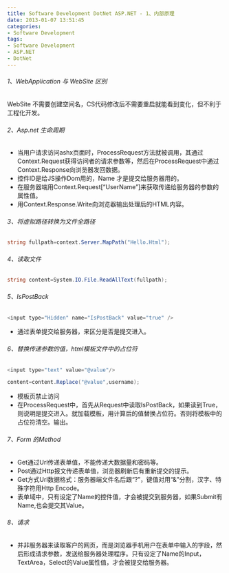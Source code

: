 ```yaml
---
title: Software Development DotNet ASP.NET - 1、内部原理
date: 2013-01-07 13:51:45
categories:
- Software Development
tags:
- Software Development
- ASP.NET
- DotNet
---
```


###### 1、WebApplication 与 WebSite 区别

WebSite 不需要创建空间名，CS代码修改后不需要重启就能看到变化，但不利于工程化开发。

###### 2、Asp.net 生命周期

- 当用户请求访问ashx页面时，ProcessRequest方法就被调用，其通过Context.Request获得访问者的请求参数等，然后在ProcessRequest中通过Context.Response向浏览器发回数据。
- 控件ID是给JS操作Dom用的，Name 才是提交给服务器用的。
- 在服务器端用Context.Request[“UserName”]来获取传递给服务器的参数的属性值。
- 用Context.Response.Write向浏览器输出处理后的HTML内容。

###### 3、将虚拟路径转换为文件全路径

```csharp
string fullpath=context.Server.MapPath("Hello.Html");
```

###### 4、读取文件

```csharp
string content=System.IO.File.ReadAllText(fullpath);
```

###### 5、IsPostBack

```csharp
<input type="Hidden" name="IsPostBack" value="true" />
```

- 通过表单提交给服务器，来区分是否是提交进入。

###### 6、替换传递参数的值，html模板文件中的占位符

```csharp
<input type="text" value="@value"/>
```

```csharp
content=content.Replace("@value",username);
```

- 模板页禁止访问
- 在ProcessRequest中，首先从Request中读取IsPostBack，如果读到True，则说明是提交进入。就加载模板，用计算后的值替换占位符。否则将模板中的占位符清空。输出。

###### 7、Form 的Method

- Get通过Url传递表单值，不能传递大数据量和密码等。
- Post通过Http报文传递表单值，浏览器刷新后有重新提交的提示。
- Get方式Url数据格式：服务器端文件名后跟“?”，键值对用“&”分割，汉字、特殊字符用Http Encode。
- 表单域中，只有设定了Name的控件值，才会被提交到服务器，如果Submit有Name,也会提交其Value。

###### 8、请求

- 并非服务器来读取客户的网页，而是浏览器手机用户在表单中输入的字段，然后形成请求参数，发送给服务器处理程序。只有设定了Name的Input，TextArea，Select的Value属性值，才会被提交给服务器。